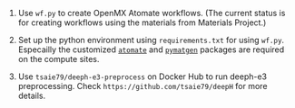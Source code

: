 1. Use `wf.py` to create OpenMX Atomate workflows. (The current status is for creating workflows using the materials from Materials Project.)

2. Set up the python environment using `requirements.txt` for using `wf.py`. Especailly the customized [`atomate`](https://github.com/tsaie79/atomate/tree/openmx) and [`pymatgen`](https://github.com/tsaie79/pymatgen/tree/openmx) packages are required on the compute sites.

3. Use `tsaie79/deeph-e3-preprocess` on Docker Hub to run deeph-e3 preprocessing. Check `https://github.com/tsaie79/deepH` for more details.
